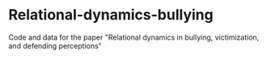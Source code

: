 # Relational-dynamics-bullying
Code and data for the paper "Relational dynamics in bullying, victimization, and defending perceptions"
